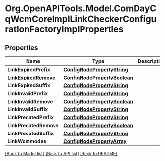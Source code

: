 # Org.OpenAPITools.Model.ComDayCqWcmCoreImplLinkCheckerConfigurationFactoryImplProperties
## Properties

Name | Type | Description | Notes
------------ | ------------- | ------------- | -------------
**LinkExpiredPrefix** | [**ConfigNodePropertyString**](ConfigNodePropertyString.md) |  | [optional] 
**LinkExpiredRemove** | [**ConfigNodePropertyBoolean**](ConfigNodePropertyBoolean.md) |  | [optional] 
**LinkExpiredSuffix** | [**ConfigNodePropertyString**](ConfigNodePropertyString.md) |  | [optional] 
**LinkInvalidPrefix** | [**ConfigNodePropertyString**](ConfigNodePropertyString.md) |  | [optional] 
**LinkInvalidRemove** | [**ConfigNodePropertyBoolean**](ConfigNodePropertyBoolean.md) |  | [optional] 
**LinkInvalidSuffix** | [**ConfigNodePropertyString**](ConfigNodePropertyString.md) |  | [optional] 
**LinkPredatedPrefix** | [**ConfigNodePropertyString**](ConfigNodePropertyString.md) |  | [optional] 
**LinkPredatedRemove** | [**ConfigNodePropertyBoolean**](ConfigNodePropertyBoolean.md) |  | [optional] 
**LinkPredatedSuffix** | [**ConfigNodePropertyString**](ConfigNodePropertyString.md) |  | [optional] 
**LinkWcmmodes** | [**ConfigNodePropertyArray**](ConfigNodePropertyArray.md) |  | [optional] 

[[Back to Model list]](../README.md#documentation-for-models) [[Back to API list]](../README.md#documentation-for-api-endpoints) [[Back to README]](../README.md)

